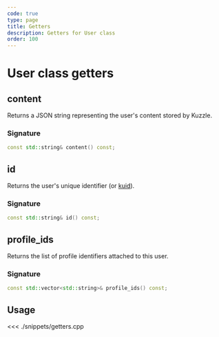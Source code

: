 ```yaml
---
code: true
type: page
title: Getters
description: Getters for User class
order: 100
---
```


# User class getters

## content

Returns a JSON string representing the user's content stored by Kuzzle.

### Signature

```cpp
const std::string& content() const;
```

## id

Returns the user's unique identifier (or [kuid](/core/1/guides/essentials/user-authentication#kuzzle-user-identifier-kuid)).

### Signature

```cpp
const std::string& id() const;
```

## profile_ids

Returns the list of profile identifiers attached to this user.

### Signature

```cpp
const std::vector<std::string>& profile_ids() const;
```

## Usage

<<< ./snippets/getters.cpp
